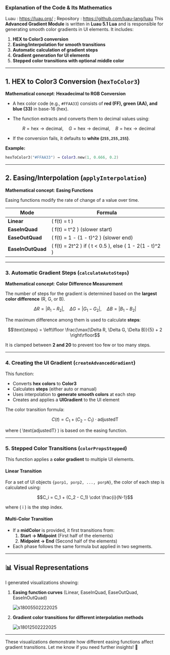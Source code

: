 ### **Explanation of the Code & Its Mathematics**
Luau : https://luau.org/ ; Repository : https://github.com/luau-lang/luau
This **Advanced Gradient Module** is written in **Luau 5.1 Lua** and is responsible for generating smooth color gradients in UI elements. It includes:

1. **HEX to Color3 conversion**
2. **Easing/interpolation for smooth transitions**
3. **Automatic calculation of gradient steps**
4. **Gradient generation for UI elements**
5. **Stepped color transitions with optional middle color**

---

## **1. HEX to Color3 Conversion (`hexToColor3`)**
**Mathematical concept**: **Hexadecimal to RGB Conversion**

- A hex color code (e.g., `#FFAA33`) consists of **red (FF), green (AA), and blue (33)** in base-16 (hex).
- The function extracts and converts them to decimal values using:

  ```math
  R = \text{hex} \to \text{decimal}, \quad G = \text{hex} \to \text{decimal}, \quad B = \text{hex} \to \text{decimal}
  ```
- If the conversion fails, it defaults to **white (`255,255,255`)**.

**Example:**

```lua
hexToColor3("#FFAA33") → Color3.new(1, 0.666, 0.2)
```

---

## **2. Easing/Interpolation (`applyInterpolation`)**
**Mathematical concept**: **Easing Functions**

Easing functions modify the rate of change of a value over time.

| Mode | Formula |
|------|---------|
| **Linear** | \( f(t) = t \) |
| **EaseInQuad** | \( f(t) = t^2 \) (slower start) |
| **EaseOutQuad** | \( f(t) = 1 - (1 - t)^2 \) (slower end) |
| **EaseInOutQuad** | \( f(t) = 2t^2 \) if \( t < 0.5 \), else \( 1 - 2(1 - t)^2 \) |

---

### **3. Automatic Gradient Steps (`calculateAutoSteps`)**
**Mathematical concept**: **Color Difference Measurement**

The number of steps for the gradient is determined based on the **largest color difference** (R, G, or B).

```math
\Delta R = |R_1 - R_2|, \quad \Delta G = |G_1 - G_2|, \quad \Delta B = |B_1 - B_2|
```

The maximum difference among them is used to calculate **steps**:

```math
\text{steps} = \left\lfloor \frac{\max(\Delta R, \Delta G, \Delta B)}{5} + 2 \right\rfloor
```

It is clamped between **2 and 20** to prevent too few or too many steps.

---

### **4. Creating the UI Gradient (`createAdvancedGradient`)**
This function:
- Converts **hex colors** to **Color3**
- Calculates **steps** (either auto or manual)
- Uses interpolation to **generate smooth colors** at each step
- Creates and applies a **UIGradient** to the UI element

The color transition formula:

```math
C(t) = C_1 + (C_2 - C_1) \cdot \text{adjustedT}
```

where \( \text{adjustedT} \) is based on the easing function.

---

### **5. Stepped Color Transitions (`colorPropsStepped`)**
This function applies a **color gradient** to multiple UI elements.

#### **Linear Transition**
For a set of UI objects `{porp1, porp2, ..., porpN}`, the color of each step is calculated using:

```math
C_i = C_1 + (C_2 - C_1) \cdot \frac{i}{N-1}
```

where \( i \) is the step index.

#### **Multi-Color Transition**
- If a **midColor** is provided, it first transitions from:
  1. **Start → Midpoint** (First half of the elements)
  2. **Midpoint → End** (Second half of the elements)
- Each phase follows the same formula but applied in two segments.

---

## **📊 Visual Representations**
I generated visualizations showing:

1. **Easing function curves** (Linear, EaseInQuad, EaseOutQuad, EaseInOutQuad)
   
   ![s18005502222025](https://a.okmd.dev/md/67ba02c7ce3ba.png)

2. **Gradient color transitions for different interpolation methods**
   
   ![s18012502222025](https://a.okmd.dev/md/67ba02e5809c9.png)
---

These visualizations demonstrate how different easing functions affect gradient transitions. Let me know if you need further insights! 🚀
